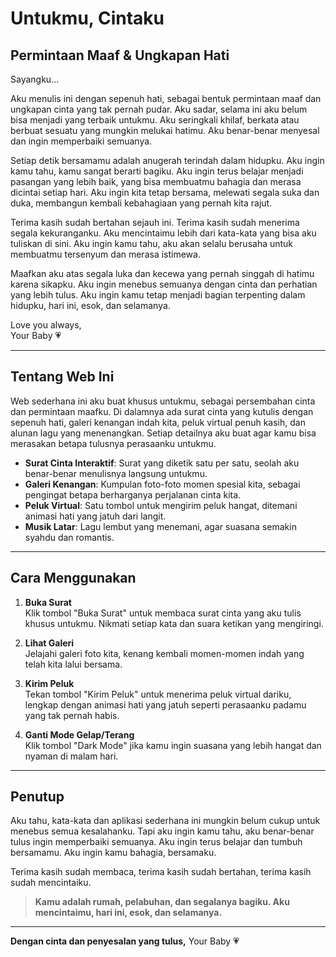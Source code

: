 # Untukmu, Cintaku

## Permintaan Maaf & Ungkapan Hati

Sayangku...

Aku menulis ini dengan sepenuh hati, sebagai bentuk permintaan maaf dan ungkapan cinta yang tak pernah pudar. Aku sadar, selama ini aku belum bisa menjadi yang terbaik untukmu. Aku seringkali khilaf, berkata atau berbuat sesuatu yang mungkin melukai hatimu. Aku benar-benar menyesal dan ingin memperbaiki semuanya.

Setiap detik bersamamu adalah anugerah terindah dalam hidupku. Aku ingin kamu tahu, kamu sangat berarti bagiku. Aku ingin terus belajar menjadi pasangan yang lebih baik, yang bisa membuatmu bahagia dan merasa dicintai setiap hari. Aku ingin kita tetap bersama, melewati segala suka dan duka, membangun kembali kebahagiaan yang pernah kita rajut.

Terima kasih sudah bertahan sejauh ini. Terima kasih sudah menerima segala kekuranganku. Aku mencintaimu lebih dari kata-kata yang bisa aku tuliskan di sini. Aku ingin kamu tahu, aku akan selalu berusaha untuk membuatmu tersenyum dan merasa istimewa.

Maafkan aku atas segala luka dan kecewa yang pernah singgah di hatimu karena sikapku. Aku ingin menebus semuanya dengan cinta dan perhatian yang lebih tulus. Aku ingin kamu tetap menjadi bagian terpenting dalam hidupku, hari ini, esok, dan selamanya.

Love you always,  
Your Baby 💗

---

## Tentang Web Ini

Web sederhana ini aku buat khusus untukmu, sebagai persembahan cinta dan permintaan maafku. Di dalamnya ada surat cinta yang kutulis dengan sepenuh hati, galeri kenangan indah kita, peluk virtual penuh kasih, dan alunan lagu yang menenangkan. Setiap detailnya aku buat agar kamu bisa merasakan betapa tulusnya perasaanku untukmu.

- **Surat Cinta Interaktif**: Surat yang diketik satu per satu, seolah aku benar-benar menulisnya langsung untukmu.
- **Galeri Kenangan**: Kumpulan foto-foto momen spesial kita, sebagai pengingat betapa berharganya perjalanan cinta kita.
- **Peluk Virtual**: Satu tombol untuk mengirim peluk hangat, ditemani animasi hati yang jatuh dari langit.
- **Musik Latar**: Lagu lembut yang menemani, agar suasana semakin syahdu dan romantis.

---

## Cara Menggunakan

1. **Buka Surat**  
   Klik tombol "Buka Surat" untuk membaca surat cinta yang aku tulis khusus untukmu. Nikmati setiap kata dan suara ketikan yang mengiringi.

2. **Lihat Galeri**  
   Jelajahi galeri foto kita, kenang kembali momen-momen indah yang telah kita lalui bersama.

3. **Kirim Peluk**  
   Tekan tombol "Kirim Peluk" untuk menerima peluk virtual dariku, lengkap dengan animasi hati yang jatuh seperti perasaanku padamu yang tak pernah habis.

4. **Ganti Mode Gelap/Terang**  
   Klik tombol "Dark Mode" jika kamu ingin suasana yang lebih hangat dan nyaman di malam hari.

---

## Penutup

Aku tahu, kata-kata dan aplikasi sederhana ini mungkin belum cukup untuk menebus semua kesalahanku. Tapi aku ingin kamu tahu, aku benar-benar tulus ingin memperbaiki semuanya. Aku ingin terus belajar dan tumbuh bersamamu. Aku ingin kamu bahagia, bersamaku.

Terima kasih sudah membaca, terima kasih sudah bertahan, terima kasih sudah mencintaiku.

> **Kamu adalah rumah, pelabuhan, dan segalanya bagiku. Aku mencintaimu, hari ini, esok, dan selamanya.**

---

**Dengan cinta dan penyesalan yang tulus,**
Your Baby 💗